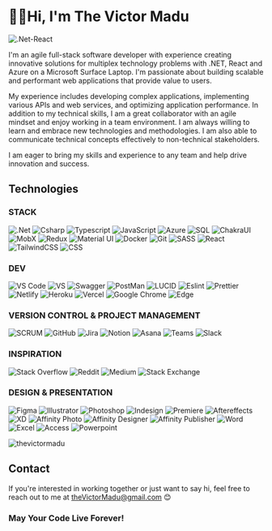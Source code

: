 # 👨‍💻Hi, I'm The Victor Madu
![.Net-React](https://img.shields.io/badge/.Net-React-66ccff?style=for-the-badge&logo=csharp&logoColor=white)

I'm an agile full-stack software developer with experience creating innovative solutions for multiplex technology problems with .NET, React and Azure on a Microsoft Surface Laptop. I'm passionate about building scalable and performant web applications that provide value to users.

My experience includes developing complex applications, implementing various APIs and web services, and optimizing application performance.
In addition to my technical skills, I am a great collaborator with an agile mindset and enjoy working in a team environment. I am always willing to learn and embrace new technologies and methodologies. I am also able to communicate technical concepts effectively to non-technical stakeholders.

I am eager to bring my skills and experience to any team and help drive innovation and success.

## Technologies

### STACK

![.Net](https://img.shields.io/badge/.Net-3A33D1?style=for-the-badge&logo=dotnet&logoColor=white)
![Csharp](https://img.shields.io/badge/Csharp-0099ff?style=for-the-badge&logo=csharp&logoColor=white)
![Typescript](https://img.shields.io/badge/Typescript-0066ff?style=for-the-badge&logo=typescript&logoColor=white)
![JavaScript](https://img.shields.io/badge/-javascript-F7DF1E?&style=for-the-badge&logo=javascript&logoColor=black)
![Azure](https://img.shields.io/badge/Azure-0066cc?style=for-the-badge&logo=microsoftazure&logoColor=white)
![SQL](https://img.shields.io/badge/MicrosoftSQL-ff3300?style=for-the-badge&logo=microsoftsqlserver&logoColor=white)
![ChakraUI](https://img.shields.io/badge/ChakraUI-33cccc?style=for-the-badge&logo=chakraui&logoColor=white)
![MobX](https://img.shields.io/badge/MobX-ff6600?style=for-the-badge&logo=mobx&logoColor=white)
![Redux](https://img.shields.io/badge/Redux-6600cc?style=for-the-badge&logo=redux&logoColor=white)
![Material UI](https://img.shields.io/badge/MaterialUI-0099ff?style=for-the-badge&logo=materialdesign&logoColor=white)
![Docker](https://img.shields.io/badge/Docker-66ccff?style=for-the-badge&logo=docker&logoColor=white)
![Git](https://img.shields.io/badge/-Git-F05032?&style=for-the-badge&logo=git&logoColor=white)
![SASS](https://img.shields.io/badge/SASS-ff66cc?&style=for-the-badge&logo=sass&logoColor=white)
![React](https://img.shields.io/badge/-ReactJS-grey?&style=for-the-badge&logo=react&logoColor=61DAFB)
![TailwindCSS](https://img.shields.io/badge/tailwindcss-%2338B2AC.svg?style=for-the-badge&logo=tailwind-css&logoColor=white)
![CSS](https://img.shields.io/badge/-css3-1572B6?&style=for-the-badge&logo=css3&logoColor=white)

### DEV

![VS Code](https://img.shields.io/badge/-VSCode-007ACC?&style=for-the-badge&logo=visual-studio-code&logoColor=white)
![VS](https://img.shields.io/badge/VISUALSTUDIO-6600cc?&style=for-the-badge&logo=visualstudio&logoColor=white)
![Swagger](https://img.shields.io/badge/SWAGGER-59b300?&style=for-the-badge&logo=swagger&logoColor=white)
![PostMan](https://img.shields.io/badge/POSTMAN-ff6600?&style=for-the-badge&logo=postman&logoColor=white)
![LUCID](https://img.shields.io/badge/LUCID_ERD-ff6600?&style=for-the-badge&logoColor=white)
![Eslint](https://img.shields.io/badge/eslint-3A33D1?style=for-the-badge&logo=eslint&logoColor=white) 
![Prettier](https://img.shields.io/badge/prettier-1A2C34?style=for-the-badge&logo=prettier&logoColor=F7BA3E)
![Netlify](https://img.shields.io/badge/netlify-%23000000.svg?style=for-the-badge&logo=netlify&logoColor=#00C7B7)
![Heroku](https://img.shields.io/badge/heroku-%23430098.svg?style=for-the-badge&logo=heroku&logoColor=white)
![Vercel](https://img.shields.io/badge/vercel-%23000000.svg?style=for-the-badge&logo=vercel&logoColor=white)
![Google Chrome](https://img.shields.io/badge/Google%20Chrome-4285F4?style=for-the-badge&logo=GoogleChrome&logoColor=white)
![Edge](https://img.shields.io/badge/Edge-0078D7?style=for-the-badge&logo=Microsoft-edge&logoColor=white)

### VERSION CONTROL & PROJECT MANAGEMENT 

![SCRUM](https://img.shields.io/badge/Scrum-ffcc66?&style=for-the-badge&logo=scrumalliance&logoColor=black)
![GitHub](https://img.shields.io/badge/GitHub-000000?&style=for-the-badge&logo=github&logoColor=white)
![Jira](https://img.shields.io/badge/Jira-003399?&style=for-the-badge&logo=jira&logoColor=white)
![Notion](https://img.shields.io/badge/Notion-000000?style=for-the-badge&logo=notion&logoColor=white) 
![Asana](https://img.shields.io/badge/Asana-ff6666?style=for-the-badge&logo=asana&logoColor=white)
![Teams](https://img.shields.io/badge/Teams-24248f?style=for-the-badge&logo=microsoftteams&logoColor=white)
![Slack](https://img.shields.io/badge/Slack-00b359?style=for-the-badge&logo=slack&logoColor=#00C7B7)


### INSPIRATION

![Stack Overflow](https://img.shields.io/badge/-Stackoverflow-FE7A16?style=for-the-badge&logo=stack-overflow&logoColor=white)
![Reddit](https://img.shields.io/badge/Reddit-%23FF4500.svg?style=for-the-badge&logo=Reddit&logoColor=white)
![Medium](https://img.shields.io/badge/Medium-12100E?style=for-the-badge&logo=medium&logoColor=white)
![Stack Exchange](https://img.shields.io/badge/StackExchange-12100E.svg?style=for-the-badge&logo=StackExchange&logoColor=white)

### DESIGN & PRESENTATION

![Figma](https://img.shields.io/badge/Figma-FE7A16?style=for-the-badge&logo=figma&logoColor=white)
![Illustrator](https://img.shields.io/badge/Illustrator-cc6600?style=for-the-badge&logo=adobeillustrator&logoColor=white)
![Photoshop](https://img.shields.io/badge/Photoshop-002266?style=for-the-badge&logo=adobephotoshop&logoColor=white)
![Indesign](https://img.shields.io/badge/Indesign-ff4d88?style=for-the-badge&logo=adobeindesign&logoColor=white)
![Premiere](https://img.shields.io/badge/Premiere-b300b3?style=for-the-badge&logo=adobepremierepro&logoColor=white)
![Aftereffects](https://img.shields.io/badge/After_Effects-d580ff?style=for-the-badge&logo=adobeaftereffects&logoColor=white)
![XD](https://img.shields.io/badge/XD-000000?style=for-the-badge&logo=adobexd&logoColor=white)
![Affinity Photo](https://img.shields.io/badge/Affinity_Photo-bb33ff?style=for-the-badge&logo=affinityphoto&logoColor=white)
![Affinity Designer](https://img.shields.io/badge/Affinity_Designer-0099cc?style=for-the-badge&logo=affinitydesigner&logoColor=white)
![Affinity Publisher](https://img.shields.io/badge/Affinity_Publisher-e67300?style=for-the-badge&logo=affinitypublisher&logoColor=white)
![Word](https://img.shields.io/badge/Word-0073e6?style=for-the-badge&logo=microsoftword&logoColor=white)
![Excel](https://img.shields.io/badge/Excel-00802b?style=for-the-badge&logo=microsoftexcel&logoColor=white)
![Access](https://img.shields.io/badge/Access-b30000?style=for-the-badge&logo=microsoftaccess&logoColor=white)
![Powerpoint](https://img.shields.io/badge/Powerpoint-e65c00?style=for-the-badge&logo=microsoftpowerpoint&logoColor=white)

<p><img align="" src="https://github-readme-stats.vercel.app/api/top-langs?username=thevictormadu&show_icons=true&locale=en&layout=compact" alt="thevictormadu" /></p>


## Contact

If you're interested in working together or just want to say hi, feel free to reach out to me at [theVictorMadu@gmail.com](mailto:thevictormadu@gmail.com) 😊

### May Your Code Live Forever!
